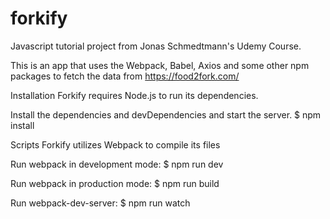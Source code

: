 # forkify

Javascript tutorial project from Jonas Schmedtmann's Udemy Course.

This is an app that uses the Webpack, Babel, Axios and some other npm packages to fetch the data from https://food2fork.com/

Installation
Forkify requires Node.js to run its dependencies.

Install the dependencies and devDependencies and start the server.
$ npm install

Scripts
Forkify utilizes Webpack to compile its files

Run webpack in development mode:
$ npm run dev

Run webpack in production mode:
$ npm run build

Run webpack-dev-server:
$ npm run watch
